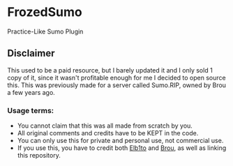 # FrozedSumo
Practice-Like Sumo Plugin

## Disclaimer
This used to be a paid resource, but I barely updated it and I only sold 1 copy of it, since it wasn't profitable enough for me I decided to open source this. This was previously made for a server called Sumo.RIP, owned by Brou a few years ago.

### Usage terms:
  * You cannot claim that this was all made from scratch by you.
  * All original comments and credits have to be KEPT in the code.
  * You can only use this for private and personal use, not commercial use.
  * If you use this, you have to credit both [Elb1to](https://github.com/Elb1to) and [Brou](https://twitter.com/xxbrou4747xx), as well as linking this repository.
